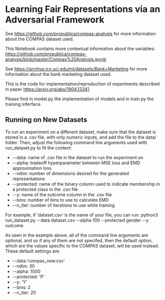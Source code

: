 # Learning Fair Representations via an Adversarial Framework

See https://github.com/propublica/compas-analysis for more information about the COMPAS dataset used.

This Notebook contains more contextual information about the variables: https://github.com/propublica/compas-analysis/blob/master/Compas%20Analysis.ipynb

See https://archive.ics.uci.edu/ml/datasets/Bank+Marketing for more information about the bank marketing dataset used.


This is the code for implementation/reproduction of experiments described in paper https://arxiv.org/abs/1904.13341. 

Please find in model.py the implementation of models and in train.py the training inferface. 

## Running on New Datasets

To run an experiment on a different dataset, make sure that the dataset is stored in a .csv file, with only numeric inputs, and add the file to the data/ folder. Then, adjust the following command line arguments used with run_dataset.py to fit the context:
* --data: name of .csv file in the dataset to run the experiment on
* --alpha: tradeoff hyperparameter between MSE loss and EMD approximation loss
* --ndim: number of dimensions desired for the generated representations
* --protected: name of the binary column used to indicate membership in a protected class in the .csv file
* --y: name of the outcome column in the .csv file
* --bins: number of bins to use to calculate EMD
* --n_iter: number of iterations to use while training

For example, if 'dataset.csv' is the name of your file, you can run:
python3 run_dataset.py --data dataset.csv --alpha 100 --protected gender --y outcome

As seen in the example above, all of the command line arguments are optional, and so if any of them are not specifed, then the default option, which are the values specific to the COMPAS dataset, will be used instead. These default settings are:
* --data:'compas_new.csv'
* --ndim: 30
* --alpha: 1000
* --protected: 'P'
* --y: 'Y'
* --bins: 2
* --n_iter: 20

